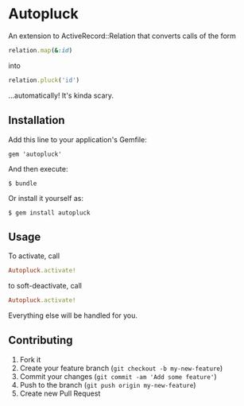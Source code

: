 # Autopluck

An extension to ActiveRecord::Relation that converts calls of the form

```ruby
relation.map(&:id)
```

into

```ruby
relation.pluck('id')
```

...automatically! It's kinda scary.

## Installation

Add this line to your application's Gemfile:

    gem 'autopluck'

And then execute:

    $ bundle

Or install it yourself as:

    $ gem install autopluck

## Usage

To activate, call

```ruby
Autopluck.activate!
```

to soft-deactivate, call

```ruby
Autopluck.activate!
```

Everything else will be handled for you.

## Contributing

1. Fork it
2. Create your feature branch (`git checkout -b my-new-feature`)
3. Commit your changes (`git commit -am 'Add some feature'`)
4. Push to the branch (`git push origin my-new-feature`)
5. Create new Pull Request
